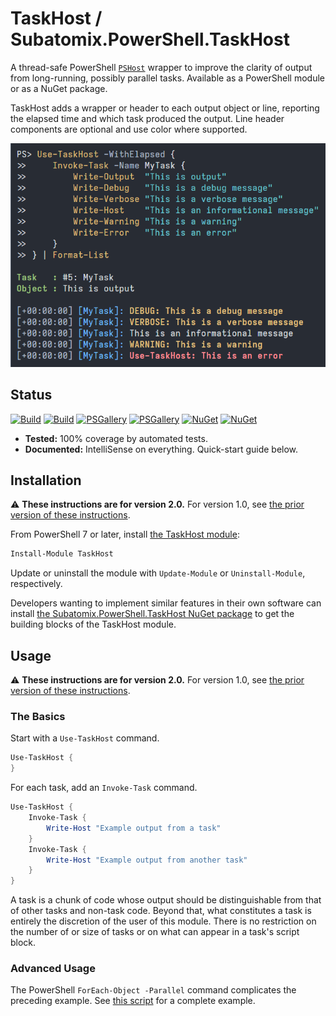# TaskHost / Subatomix.PowerShell.TaskHost

A thread-safe PowerShell
[`PSHost`](https://learn.microsoft.com/en-us/dotnet/api/system.management.automation.host.pshost)
wrapper to improve the clarity of output from long-running, possibly parallel
tasks.  Available as a PowerShell module or as a NuGet package.

TaskHost adds a wrapper or header to each output object or line, reporting the
elapsed time and which task produced the output.  Line header components
are optional and use color where supported.
 
![Example output](misc/example.png)

## Status

[![Build](https://github.com/sharpjs/Subatomix.PowerShell.TaskHost/workflows/Build/badge.svg)](https://github.com/sharpjs/Subatomix.PowerShell.TaskHost/actions)
[![Build](https://img.shields.io/badge/coverage-100%25-brightgreen.svg)](https://github.com/sharpjs/Subatomix.PowerShell.TaskHost/actions)
[![PSGallery](https://img.shields.io/powershellgallery/v/TaskHost.svg)](https://www.powershellgallery.com/packages/TaskHost)
[![PSGallery](https://img.shields.io/powershellgallery/dt/TaskHost.svg)](https://www.powershellgallery.com/packages/TaskHost)
[![NuGet](https://img.shields.io/nuget/v/Subatomix.PowerShell.TaskHost.svg)](https://www.nuget.org/packages/Subatomix.PowerShell.TaskHost)
[![NuGet](https://img.shields.io/nuget/dt/Subatomix.PowerShell.TaskHost.svg)](https://www.nuget.org/packages/Subatomix.PowerShell.TaskHost)

- **Tested:**      100% coverage by automated tests.
- **Documented:**  IntelliSense on everything.  Quick-start guide below.

## Installation

⚠ **These instructions are for version 2.0.**  For version 1.0, see
[the prior version of these instructions](https://github.com/sharpjs/Subatomix.PowerShell.TaskHost/blob/release/1.0.0/README.md).

From PowerShell 7 or later, install [the TaskHost module](https://www.powershellgallery.com/packages/TaskHost):

```ps1
Install-Module TaskHost
```

Update or uninstall the module with `Update-Module` or `Uninstall-Module`,
respectively.

Developers wanting to implement similar features in their own software can install
[the Subatomix.PowerShell.TaskHost NuGet package](https://www.nuget.org/packages/Subatomix.PowerShell.TaskHost)
to get the building blocks of the TaskHost module.

## Usage

⚠ **These instructions are for version 2.0.**  For version 1.0, see
[the prior version of these instructions](https://github.com/sharpjs/Subatomix.PowerShell.TaskHost/blob/release/1.0.0/README.md).

### The Basics

Start with a `Use-TaskHost` command.

```ps1
Use-TaskHost {
}
```

For each task, add an `Invoke-Task` command.

```ps1
Use-TaskHost {
    Invoke-Task {
        Write-Host "Example output from a task"
    }
    Invoke-Task {
        Write-Host "Example output from another task"
    }
}
```

A task is a chunk of code whose output should be distinguishable from that of
other tasks and non-task code.  Beyond that, what constitutes a task is
entirely the discretion of the user of this module.  There is no restriction on
the number of or size of tasks or on what can appear in a task's script block.

### Advanced Usage

The PowerShell `ForEach-Object -Parallel` command complicates the preceding
example. See
[this script](https://github.com/sharpjs/Subatomix.PowerShell.TaskHost/blob/main/Subatomix.PowerShell.TaskHost.Module/Test-TaskHost.ps1)
for a complete example.

<!--
TODO: Rewrite for 2.0

The host wrapper exposes a `Header` property to enable a task to examine and
change the header that appears in square brackets `[ ]` before each line of
output.  This property is modifiable from the task script itself.

```ps1
$Host.UI.Header = "new header"
```

Setting the property to an empty string disables the header.

```ps1
$Host.UI.Header = ""
```
-->

<!--
  Copyright 2023 Subatomix Research Inc.
  SPDX-License-Identifier: ISC
-->
